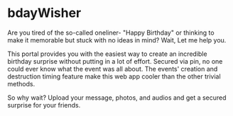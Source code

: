 # bdayWisher

Are you tired of the so-called oneliner- "Happy Birthday" or thinking to make it memorable but stuck with no ideas in mind? Wait, Let me help you.

This portal provides you with the easiest way to create an incredible birthday surprise without putting in a lot of effort. Secured via pin, no one could ever know what the event was all about. The events' creation and destruction timing feature make this web app cooler than the other trivial methods.

So why wait? Upload your message, photos, and audios and get a secured surprise for your friends.



